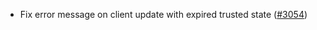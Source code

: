 - Fix error message on client update with expired trusted state
  ([#3054](https://github.com/soohoio/hermes/issues/3054))